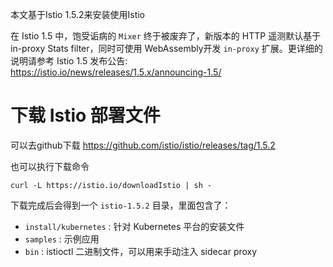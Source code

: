 本文基于Istio 1.5.2来安装使用Istio

在 Istio 1.5 中，饱受诟病的 `Mixer` 终于被废弃了，新版本的 HTTP 遥测默认基于 in-proxy Stats filter，同时可使用 WebAssembly开发 `in-proxy` 扩展。更详细的说明请参考 Istio 1.5 发布公告: https://istio.io/news/releases/1.5.x/announcing-1.5/

# 下载 Istio 部署文件

可以去github下载 https://github.com/istio/istio/releases/tag/1.5.2

也可以执行下载命令

```
curl -L https://istio.io/downloadIstio | sh -
```

下载完成后会得到一个 `istio-1.5.2` 目录，里面包含了：

- `install/kubernetes` : 针对 Kubernetes 平台的安装文件
- `samples` : 示例应用
- `bin` : istioctl 二进制文件，可以用来手动注入 sidecar proxy



